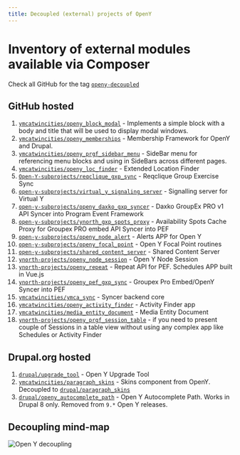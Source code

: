 ```yaml
---
title: Decoupled (external) projects of OpenY
---
```


# Inventory of external modules available via Composer

Check all GitHub for the tag [``openy-decoupled``](https://github.com/topics/openy-decoupled)

## GitHub hosted

1. [`ymcatwincities/openy_block_modal`](https://github.com/ymcatwincities/openy_block_modal) - Implements a simple block with a body and title that will be used to display modal windows.
1. [`ymcatwincities/openy_memberships`](https://github.com/ymcatwincities/openy_memberships) - Membership Framework for OpenY and Drupal.
1. [`ymcatwincities/openy_prgf_sidebar_menu`](https://github.com/ymcatwincities/openy_prgf_sidebar_menu) - SideBar menu for referencing menu blocks and using in SideBars across different pages.
1. [`ymcatwincities/openy_loc_finder`](https://github.com/ymcatwincities/openy_loc_filter) - Extended Location Finder
1. [`Open-Y-subprojects/reqclique_gxp_sync`](https://github.com/Open-Y-subprojects/reqclique_gxp_sync) - Reqclique Group Exercise Sync
1. [`open-y-subprojects/virtual_y_signaling_server`](https://github.com/open-y-subprojects/virtual_y_signaling_server) - Signalling server for Virtual Y
1. [`open-y-subprojects/openy_daxko_gxp_syncer`](https://github.com/open-y-subprojects/openy_daxko_gxp_syncer) - Daxko GroupEx PRO v1 API Syncer into Program Event Framework
1. [`open-y-subprojects/ynorth_gxp_spots_proxy`](https://github.com/open-y-subprojects/ynorth_gxp_spots_proxy) - Availability Spots Cache Proxy for Groupex PRO embed API Syncer into PEF
1. [`open-y-subprojects/openy_node_alert`](https://github.com/open-y-subprojects/openy_node_alert) - Alerts APP for Open Y
1. [`open-y-subprojects/openy_focal_point`](https://github.com/open-y-subprojects/openy_focal_point) - Open Y Focal Point routines
1. [`open-y-subprojects/shared_content_server`](https://github.com/open-y-subprojects/shared_content_server) - Shared Content Server
1. [`ynorth-projects/openy_node_session`](https://github.com/ynorth-projects/openy_node_session) - Open Y Node Session
1. [`ynorth-projects/openy_repeat`](https://github.com/ynorth-projects/openy_repeat) - Repeat API for PEF. Schedules APP built in Vue.js
1. [`ynorth-projects/openy_pef_gxp_sync`](https://github.com/ynorth-projects/openy_pef_gxp_sync) - Groupex Pro Embed/OpenY Syncer into PEF
1. [`ymcatwincities/ymca_sync`](https://github.com/ymcatwincities/ymca_sync) - Syncer backend core
1. [`ymcatwincities/openy_activity_finder`](https://github.com/ymcatwincities/openy_activity_finder) - Activity Finder app
1. [`ymcatwincities/media_entity_document`](https://github.com/ymcatwincities/media_entity_document) - Media Entity Document
1. [`ynorth-projects/openy_prgf_session_table`](https://github.com/ynorth-projects/openy_prgf_session_table) - if you need to present couple of Sessions in a table view without using any complex app like Schedules or Activity Finder

## Drupal.org hosted

1. [`drupal/upgrade_tool`](https://www.drupal.org/project/upgrade_tool) - Open Y Upgrade Tool
1. [`ymcatwincities/paragraph_skins`](https://github.com/ymcatwincities/paragraph_skins) - Skins component from OpenY. Decoupled to [`drupal/paragraph_skins`](https://www.drupal.org/project/paragraph_skins)
1. [`drupal/openy_autocomplete_path`](https://www.drupal.org/project/openy_autocomplete_path) - Open Y Autocomplete Path. Works in Drupal 8 only. Removed from `9.*` Open Y releases.

## Decoupling mind-map

![`Open Y decoupling`](https://user-images.githubusercontent.com/563412/123959435-d540c880-d9b6-11eb-89ed-8af3f21095dd.png)
